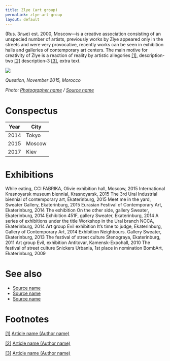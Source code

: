 ```yaml
---
title: Zlye (art group)
permalink: zlye-art-group
layout: default
---
```


(Rus. Злые) est. 2000, Moscow—is a creative association consisting of an unspecied number of artists, previously works by Zlye appeared only in the streets and were very provocative, recently works can be seen in exhibition halls and galleries of contemporary art centers. The main motive for creativity of Zlye is a reaction of reality by artistic allegories <span id="a1">[\[1\]](#f1)</span>, description-two <span id="a2">[\[2\]](#f2)</span> description-3 <span id="a3">[\[3\]](#f3)</span>, extra text.

![](/images/image-name.jpg)

*Question, November 2015, Morocco*

*Photo: [Photographer name](http://example.net/) / [Source name](http://example.net/)*

# Conspectus

|Year|City|
|----|---------|
|2014|Tokyo|
|2015|Moscow|
|2017|Kiev|

# Exhibitions

While eating, CCI FABRIKA, Olivie exhibition hall, Moscow, 2015
International Krasnoyarsk museum biennial, Krasnoyarsk, 2015
The 3rd Ural Industrial biennial of contemporary art, Ekaterinburg, 2015
Meet me in the yard, Sweater Gallery, Ekaterinburg, 2015
Eurasian Festival of Contemporary Art, Ekaterinburg, 2014
The exhibition On the other side, gallery Sweater, Ekaterinburg, 2014
Exhibition 451F, gallery Sweater, Ekaterinburg, 2014
A series of exhibitions under the title Workshop in the Ural branch NCCA, Ekaterinburg, 2014
Art group Evil exhibition It’s time to judge, Ekaterinburg, Gallery of Contemporary Art, 2014
Exhibition Neighbours. Gallery Sweater, Ekaterinburg, 2013
The festival of street culture Stenograya, Ekaterinburg, 2011
Art group Evil, exhibition Antitovar, Kamensk-Expohall, 2010
The festival of street culture Snickers Urbania, 1st place in nomination BombArt, Ekaterinburg, 2009

# See also

- [Source name](http://example.net/)
- [Source name](http://example.net/)
- [Source name](http://example.net/)

# Footnotes

[[1]](#a1) <span id="f1"></span> [Article name (Author name)](http://example.net/article)

[[2]](#a2) <span id="f2"></span> [Article name (Author name)](http://example.net/article)

[[3]](#a3) <span id="f3"></span> [Article name (Author name)](http://example.net/article)
